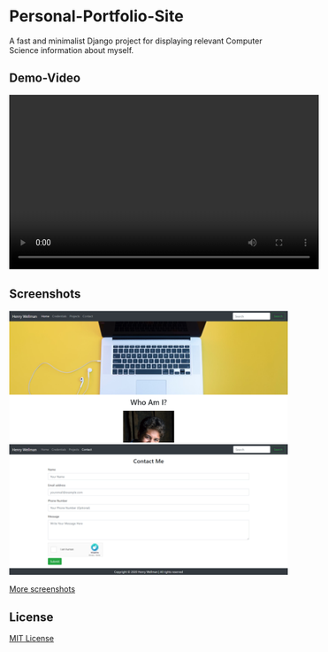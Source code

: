 # Personal-Portfolio-Site
A fast and minimalist Django project for displaying relevant Computer Science information about myself.

## Demo-Video

<video width="560" height="315">
  
  <src="https://www.youtube.com/embed/Tpazv-hO5-w">
  
</video>

## Screenshots
<img src="screenshots/homeTop.PNG" alt-text="Screenshot">
<img src="screenshots/contact.PNG" alt-text="Screenshot">

[More screenshots](screenshots/)

## License

[MIT License](LICENSE)

